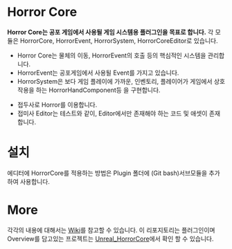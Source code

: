 # Horror Core

**Horror Core는 공포 게임에서 사용될 게임 시스템용 플러그인을 목표로 합니다.** 각 모듈은 HorrorCore, HorrorEvent, HorrorSystem, HorrorCoreEditor로 있습니다. 

* Horror Core는 물체의 이동, HorrorEvent의 호출 등의 핵심적인 시스템을 관리합니다. 
* HorrorEvent는 공포게임에서 사용될 Event를 가지고 있습니다. 
* HorrorSystem은 보다 게임 플레이에 가까운, 인벤토리, 플레이어가 게임에서 상호작용을 하는 HorrorHandComponent등 을 구현합니다.

- 접두사로 Horror를 이용합니다.
- 접미사 Editor는 테스트와 같이, Editor에서만 존재해야 하는 코드 및 애셋이 존재합니다.

# 설치

에디터에 HorrorCore를 적용하는 방법은 Plugin 폴더에 (Git bash)서브모듈을 추가하여 사용합니다.

# More

각각의 내용에 대해서는 [Wiki](https://github.com/kbmhansungb/UnrealPlugin_HorrorCore/wiki)를 참고할 수 있습니다. 이 리포지토리는 플러그인이며 Overview를 담고있는 프로젝트는 [Unreal_HorrorCore](https://github.com/kbmhansungb/Unreal_HorrorCore)에서 확인 할 수 있습니다.

